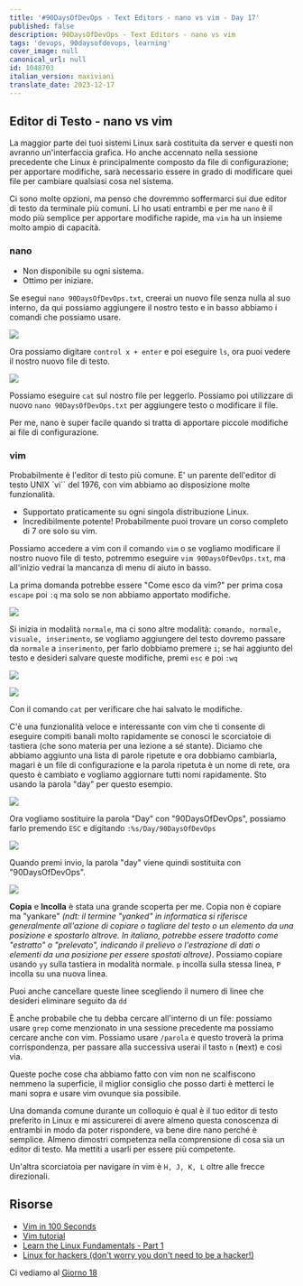 ```yaml
---
title: '#90DaysOfDevOps - Text Editors - nano vs vim - Day 17'
published: false
description: 90DaysOfDevOps - Text Editors - nano vs vim
tags: 'devops, 90daysofdevops, learning'
cover_image: null
canonical_url: null
id: 1048703
italian_version: maxiviani
translate_date: 2023-12-17
---
```


## Editor di Testo - nano vs vim

La maggior parte dei tuoi sistemi Linux sarà costituita da server e questi non avranno un'interfaccia grafica. Ho anche accennato nella sessione precedente che Linux è principalmente composto da file di configurazione; per apportare modifiche, sarà necessario essere in grado di modificare quei file per cambiare qualsiasi cosa nel sistema.

Ci sono molte opzioni, ma penso che dovremmo soffermarci sui due editor di testo da terminale più comuni. Li ho usati entrambi e per me `nano` è il modo più semplice per apportare modifiche rapide, ma `vim` ha un insieme molto ampio di capacità.

### nano

- Non disponibile su ogni sistema.
- Ottimo per iniziare.

Se esegui `nano 90DaysOfDevOps.txt`, creerai un nuovo file senza nulla al suo interno, da qui possiamo aggiungere il nostro testo e in basso abbiamo i comandi che possiamo usare.

![](Images/Day17_Linux1.png)

Ora possiamo digitare `control x + enter` e poi eseguire `ls`, ora puoi vedere il nostro nuovo file di testo.

![](Images/Day17_Linux2.png)

Possiamo eseguire `cat` sul nostro file per leggerlo. Possiamo poi utilizzare di nuovo `nano 90DaysOfDevOps.txt` per aggiungere testo o modificare il file.

Per me, nano è super facile quando si tratta di apportare piccole modifiche ai file di configurazione.

### vim

Probabilmente è l'editor di testo più comune. E' un parente dell'editor di testo UNIX `vi`` del 1976, con vim abbiamo ao disposizione molte funzionalità.

- Supportato praticamente su ogni singola distribuzione Linux.
- Incredibilmente potente! Probabilmente puoi trovare un corso completo di 7 ore solo su vim.

Possiamo accedere a vim con il comando `vim` o se vogliamo modificare il nostro nuovo file di testo, potremmo eseguire `vim 90DaysOfDevOps.txt`, ma all'inizio vedrai la mancanza di menu di aiuto in basso.

La prima domanda potrebbe essere "Come esco da vim?" per prima cosa `escape` poi `:q` ma solo se non abbiamo apportato modifiche.

![](Images/Day17_Linux3.png)

Si inizia in modalità `normale`, ma ci sono altre modalità: `comando, normale, visuale, inserimento`, se vogliamo aggiungere del testo dovremo passare da `normale` a `inserimento`, per farlo dobbiamo premere `i`; se hai aggiunto del testo e desideri salvare queste modifiche, premi `esc` e poi `:wq`

![](Images/Day17_Linux4.png)

![](Images/Day17_Linux5.png)

Con il comando `cat` per verificare che hai salvato le modifiche.

C'è una funzionalità veloce e interessante con vim che ti consente di eseguire compiti banali molto rapidamente se conosci le scorciatoie di tastiera (che sono materia per una lezione a sé stante). Diciamo che abbiamo aggiunto una lista di parole ripetute e ora dobbiamo cambiarla, magari è un file di configurazione e la parola ripetuta è un nome di rete, ora questo è cambiato e vogliamo aggiornare tutti nomi rapidamente. Sto usando la parola "day" per questo esempio.

![](Images/Day17_Linux6.png)

Ora vogliamo sostituire la parola "Day" con "90DaysOfDevOps", possiamo farlo premendo `ESC` e digitando `:%s/Day/90DaysOfDevOps`

![](Images/Day17_Linux7.png)

Quando premi invio, la parola "day" viene quindi sostituita con "90DaysOfDevOps".

![](Images/Day17_Linux8.png)

**Copia** e **Incolla** è stata una grande scoperta per me. Copia non è copiare ma "yankare" *(ndt: il termine "yanked" in informatica si riferisce generalmente all'azione di copiare o tagliare del testo o un elemento da una posizione e spostarlo altrove. In italiano, potrebbe essere tradotto come "estratto" o "prelevato", indicando il prelievo o l'estrazione di dati o elementi da una posizione per essere spostati altrove)*. Possiamo copiare usando `yy` sulla tastiera in modalità normale. `p` incolla sulla stessa linea, `P` incolla su una nuova linea.

Puoi anche cancellare queste linee scegliendo il numero di linee che desideri eliminare seguito da `dd`

È anche probabile che tu debba cercare all'interno di un file: possiamo usare `grep` come menzionato in una sessione precedente ma possiamo cercare anche con vim. Possiamo usare `/parola` e questo troverà la prima corrispondenza, per passare alla successiva userai il tasto `n` (**n**ext) e così via.

Queste poche cose cha abbiamo fatto con vim non ne scalfiscono nemmeno la superficie, il miglior consiglio che posso darti è metterci le mani sopra e usare vim ovunque sia possibile.

Una domanda comune durante un colloquio è qual è il tuo editor di testo preferito in Linux e mi assicurerei di avere almeno questa conoscenza di entrambi in modo da poter rispondere, va bene dire nano perché è semplice. Almeno dimostri competenza nella comprensione di cosa sia un editor di testo. Ma mettiti a usarli per essere più competente.

Un'altra scorciatoia per navigare in vim è `H, J, K, L` oltre alle frecce direzionali.

## Risorse

- [Vim in 100 Seconds](https://www.youtube.com/watch?v=-txKSRn0qeA)
- [Vim tutorial](https://www.youtube.com/watch?v=IiwGbcd8S7I)
- [Learn the Linux Fundamentals - Part 1](https://www.youtube.com/watch?v=kPylihJRG70)
- [Linux for hackers (don't worry you don't need to be a hacker!)](https://www.youtube.com/watch?v=VbEx7B_PTOE)

Ci vediamo al [Giorno 18](day18.md)